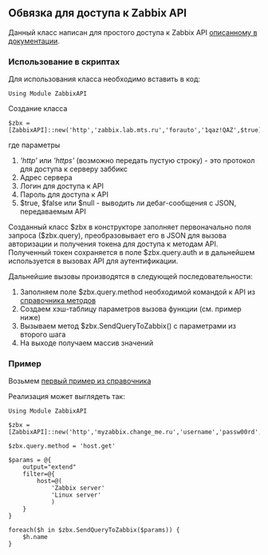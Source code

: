 ## Обвязка для доступа к Zabbix API

Данный класс написан для простого доступа к Zabbix API [описанному в документации](https://www.zabbix.com/documentation/3.4/ru/manual/api). 

### Использование в скриптах

Для использования класса необходимо вставить в код:
```
Using Module ZabbixAPI
```
Создание класса 
```
$zbx = [ZabbixAPI]::new('http','zabbix.lab.mts.ru','forauto','1qaz!QAZ',$true)
```
где параметры 
1. *'http'* или *'https'* (возможно передать пустую строку) - это протокол для доступа к серверу заббикс
2. Адрес сервера
3. Логин для доступа к API
4. Пароль для доступа к API
5. $true, $false или $null - выводить ли дебаг-сообщения с JSON, передаваемым API

Созданный класс \$zbx в конструкторе заполняет первоначально поля запроса ($zbx.query), преобразовывает его в JSON для вызова авторизации и получения токена для доступа к методам API. 
Полученный токен сохраняется в поле $zbx.query.auth и в дальнейшем используется в вызовах API для аутентификации.

Дальнейшие вызовы производятся в следующей последовательности:
1. Заполняем поле $zbx.query.method необходимой командой к API из [справочника методов](https://www.zabbix.com/documentation/3.4/ru/manual/api/reference)
2. Создаем хэш-таблицу параметров вызова функции (см. пример ниже)
3. Вызываем метод $zbx.SendQueryToZabbix() с параметрами из второго шага
4. На выходе получаем массив значений

### Пример

Возьмем [первый пример из справочника](https://www.zabbix.com/documentation/3.4/ru/manual/api/reference/host/get)

Реализация может выглядеть так:

```
Using Module ZabbixAPI

$zbx = [ZabbixAPI]::new('http','myzabbix.change_me.ru','username','passw00rd',$true)

$zbx.query.method = 'host.get'

$params = @{
    output="extend"
    filter=@{
        host=@( 
            'Zabbix server'
            'Linux server'
            )
    }
}

foreach($h in $zbx.SendQueryToZabbix($params)) {
    $h.name
}
```
